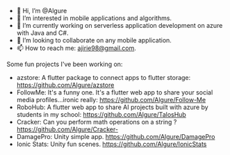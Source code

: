 - 👋 Hi, I’m @Algure
- 👀 I’m interested in mobile applications and algorithms.
- 🌱 I’m currently working on serverless application development on azure with Java and C#.
- 💞️ I’m looking to collaborate on any mobile application.
- 📫 How to reach me: ajirie98@gmail.com.

Some fun projects I've been working on:
- azstore: A flutter package to connect apps to flutter storage: https://github.com/Algure/azstore
- FollowMe: It's a funny one. It's a flutter web app to share your social media profiles...ironic really: https://github.com/Algure/Follow-Me
- RoboHub: A flutter web app to share AI projects built with azure by students in my school: https://github.com/Algure/TalosHub
- Cracker: Can you perform math operations on a string ? https://github.com/Algure/Cracker-
- DamagePro: Unity simple app. https://github.com/Algure/DamagePro
- Ionic Stats: Unity fun scenes. https://github.com/Algure/IonicStats
<!---
Algure/Algure is a ✨ special ✨ repository because its `README.md` (this file) appears on your GitHub profile.
You can click the Preview link to take a look at your changes.
--->
